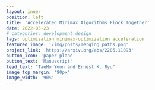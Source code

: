 ```yaml
---
layout: inner
position: left
title: 'Accelerated Minimax Algorithms Flock Together'
date: 2022-05-23
# categories: development design
tags: optimization minimax-optimization acceleration
featured_image: '/img/posts/merging_paths.png'
project_link: 'https://arxiv.org/abs/2205.11093'
button_icon: 'paper-plane'
button_text: 'Manuscript'
lead_text: "TaeHo Yoon and Ernest K. Ryu"
image_top_margin: '90px'
image_width: '90%'
---
```


